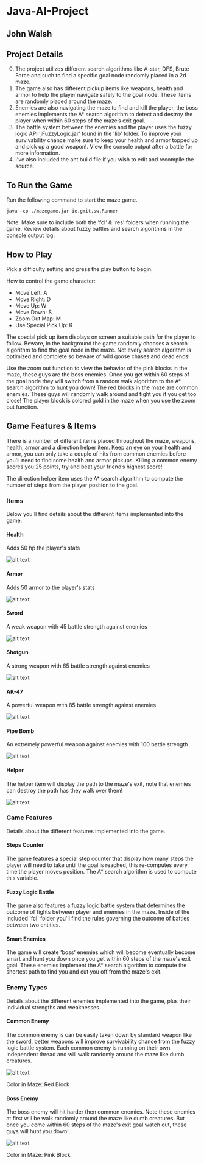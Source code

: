 # Java-AI-Project
## John Walsh

Project Details
---------------
0. The project utilizes different search algorithms like A-star, DFS, Brute Force and such to find a specific goal node randomly placed in a 2d maze.
0. The game also has different pickup items like weapons, health and armor to help the player navigate safely to the goal node. These items are randomly placed around the maze.
0. Enemies are also navigating the maze to find and kill the player, the boss enemies implements the A* search algorithm to detect and destroy the player when within 60 steps of the maze’s exit goal.
0. The battle system between the enemies and the player uses the fuzzy logic API 'jFuzzyLogic.jar' found in the 'lib' folder. To improve your survivability chance make sure to keep your health and armor topped up and pick up a good weapon!. View the console output after a battle for more information.
0. I've also included the ant build file if you wish to edit and recompile the source.

To Run the Game
---------------
Run the following command to start the maze game.

```
java –cp ./mazegame.jar ie.gmit.sw.Runner
```

Note: Make sure to include both the 'fcl' & 'res' folders when running the game. Review details about fuzzy battles and search algorithms in the console output log.

How to Play
-----------
Pick a difficulty setting and press the play button to begin.

How to control the game character:

* Move Left: A
* Move Right: D
* Move Up: W
* Move Down: S
* Zoom Out Map: M
* Use Special Pick Up: K

The special pick up item displays on screen a suitable path for the player to follow. Beware, in the background the game randomly chooses a search algorithm to find the goal node in the maze. Not every search algorithm is optimized and complete so beware of wild goose chases and dead ends!

Use the zoom out function to view the behavior of the pink blocks in the maze, these guys are the boss enemies. Once you get within 60 steps of the goal node they will switch from a random walk algorithm to the A* search algorithm to hunt you down! The red blocks in the maze are common enemies. These guys will randomly walk around and fight you if you get too close! The player block is colored gold in the maze when you use the zoom out function.

Game Features & Items
---------------------
There is a number of different items placed throughout the maze, weapons, health, armor and a direction helper item. Keep an eye on your health and armor, you can only take a couple of hits from common enemies before you'll need to find some health and armor pickups. Killing a common enemy scores you 25 points, try and beat your friend’s highest score!

The direction helper item uses the A* search algorithm to compute the number of steps from the player position to the goal.

### Items
Below you'll find details about the different items implemented into the game.
#### Health
Adds 50 hp the player's stats

![alt text](/res/health.png "Health Item")

#### Armor
Adds 50 armor to the player's stats

![alt text](/res/armor.png "Armor Item")

#### Sword
A weak weapon with 45 battle strength against enemies

![alt text](/res/sword.png "Sword Item")

#### Shotgun
A strong weapon with 65 battle strength against enemies

![alt text](/res/shotgun.png "Shotgun Item")

#### AK-47
A powerful weapon with 85 battle strength against enemies

![alt text](/res/ak47.png "AK-47 Item")

#### Pipe Bomb
An extremely powerful weapon against enemies with 100 battle strength

![alt text](/res/pipe_bomb.png "Pipe Bomb Item")

#### Helper
The helper item will display the path to the maze's exit, note that enemies can destroy the path has they walk over them!

![alt text](/res/help.png "Helper Item")

### Game Features
Details about the different features implemented into the game.
#### Steps Counter
The game features a special step counter that display how many steps the player will need to take until the goal is reached, this re-computes every time the player moves position. The A* search algorithm is used to compute this variable.

#### Fuzzy Logic Battle
The game also features a fuzzy logic battle system that determines the outcome of fights between player and enemies in the maze. Inside of the included 'fcl' folder you'll find the rules governing the outcome of battles between two entities.

#### Smart Enemies
The game will create 'boss' enemies which will become eventually become smart and hunt you down once you get within 60 steps of the maze's exit goal. These enemies implement the A* search algorithm to compute the shortest path to find you and cut you off from the maze's exit.

### Enemy Types
Details about the different enemies implemented into the game, plus their individual strengths and weaknesses.
#### Common Enemy
The common enemy is can be easily taken down by standard weapon like the sword, better weapons will improve survivability chance from the fuzzy logic battle system. Each common enemy is running on their own independent thread and will walk randomly around the maze like dumb creatures.

![alt text](/res/spider_down.png "Common Enemy")

Color in Maze: Red Block

#### Boss Enemy
The boss enemy will hit harder then common enemies. Note these enemies at first will be walk randomly around the maze like dumb creatures. But once you come within 60 steps of the maze's exit goal watch out, these guys will hunt you down!.

![alt text](/res/boss_spider_down.png "Boss Enemy")

Color in Maze: Pink Block
